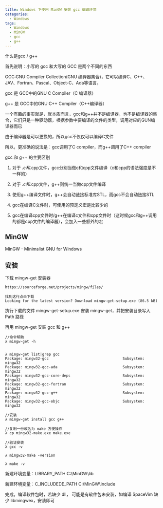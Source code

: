 ```yaml
---
title: Windows 下使用 MinGW 安装 gcc 编译环境
categories:
  - Windows
tags:
  - Windows
  - MinGW
  - gcc
  - g++
---
```


什么是gcc / g++

首先说明：小写的 gcc 和大写的 GCC 是两个不同的东西

GCC:GNU Compiler Collection(GNU 编译器集合)，它可以编译C、C++、JAV、Fortran、Pascal、Object-C、Ada等语言。

gcc 是 GCC中的GNU C Compiler（C 编译器）

g++ 是 GCC中的GNU C++ Compiler（C++编译器）

<!--more-->

一个有趣的事实就是，就本质而言，gcc和g++并不是编译器，也不是编译器的集合，它们只是一种驱动器，根据参数中要编译的文件的类型，调用对应的GUN编译器而已

由于编译器是可以更换的，所以gcc不仅仅可以编译C文件

所以，更准确的说法是：gcc调用了C compiler，而g++调用了C++ compiler

gcc 和 g++ 的主要区别

1. 对于 *.c和*.cpp文件，gcc分别当做c和cpp文件编译（c和cpp的语法强度是不一样的）

2. 对于 *.c和*.cpp文件，g++则统一当做cpp文件编译

3. 使用g++编译文件时，g++会自动链接标准库STL，而gcc不会自动链接STL

4. gcc在编译C文件时，可使用的预定义宏是比较少的

5. gcc在编译cpp文件时/g++在编译c文件和cpp文件时（这时候gcc和g++调用的都是cpp文件的编译器），会加入一些额外的宏

## MinGW

MinGW - Minimalist GNU for Windows

## 安装

下载 mingw-get 安装器

    https://sourceforge.net/projects/mingw/files/

    找到这行点击下载
    Looking for the latest version? Download mingw-get-setup.exe (86.5 kB) 

执行下载的文件 mingw-get-setup.exe 安装 mingw-get，并把安装目录写入 Path 路径

再用 mingw-get 安装 gcc 和 g++

```
//命令帮助
λ mingw-get -h


λ mingw-get list|grep gcc
Package: mingw32-gcc                                  Subsystem: mingw32
Package: mingw32-gcc-ada                              Subsystem: mingw32
Package: mingw32-gcc-core-deps                        Subsystem: mingw32
Package: mingw32-gcc-fortran                          Subsystem: mingw32
Package: mingw32-gcc-g++                              Subsystem: mingw32
Package: mingw32-gcc-objc                             Subsystem: mingw32

//安装
λ mingw-get install gcc g++

//复制一份改名为 make 方便操作
λ cp mingw32-make.exe make.exe

//验证安装
λ gcc -v

λ mingw32-make -version

λ make -v
```

新建环境变量：LIBRARY_PATH 
    C:\MinGW\lib

新建环境变量：C_INCLUDEDE_PATH
    C:\MinGW\include


完成，编译软件包时，若缺少 dll， 可能是有软件包未安装，如编译 SpaceVim 缺少 libmingwex，安装即可



